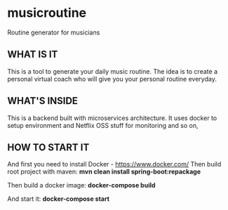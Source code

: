 # musicroutine
Routine generator for musicians

## WHAT IS IT
This is a tool to generate your daily music routine. The idea is to create a personal virtual coach who will give you your personal routine everyday.

## WHAT'S INSIDE
This is a backend built with microservices architecture. It uses docker to setup environment and Netflix OSS stuff for monitoring and so on,

## HOW TO START IT
And first you need to install Docker - https://www.docker.com/
Then build root project with maven: **mvn clean install spring-boot:repackage**

Then build a docker image: **docker-compose build**

And start it: **docker-compose start**
